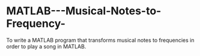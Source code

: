 # MATLAB---Musical-Notes-to-Frequency-
To write a MATLAB program that transforms musical notes to frequencies in order to play a song in MATLAB.
